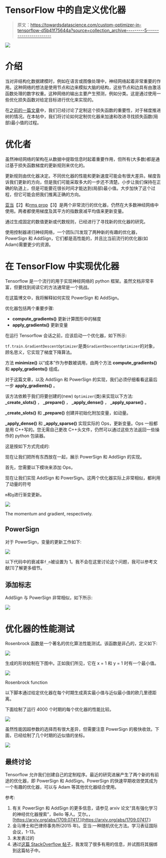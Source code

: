 # TensorFlow 中的自定义优化器

> 原文：<https://towardsdatascience.com/custom-optimizer-in-tensorflow-d5b41f75644a?source=collection_archive---------5----------------------->

![](img/b022f68eceec4eb7f9f472f0e5cd919f.png)

# 介绍

当对非结构化数据建模时，例如在语言或图像处理中，神经网络起着非常重要的作用。这种网络的想法是使用节点和边来模拟大脑的结构，这些节点和边具有由激活函数处理的数字权重。这种网络的输出主要产生预测，例如分类。这是通过使用一些优化损失函数对给定目标进行优化来实现的。

在[之前的一篇文章](https://www.bigdatarepublic.nl/regression-prediction-intervals-with-xgboost/)中，我们已经讨论了定制这个损失函数的重要性，对于梯度推进树的情况。在本帖中，我们将讨论如何定制优化器来加速和改进寻找损失函数(局部)最小值的过程。

# 优化者

虽然神经网络的架构在从数据中提取信息时起着重要作用，但所有(大多数)都是通过基于损失函数梯度的更新规则来优化的。

更新规则由优化器决定。不同优化器的性能和更新速度可能会有很大差异。梯度告诉我们更新的方向，但是我们可能采取多大的一步还不清楚。小步让我们保持在正确的轨道上，但是可能要花很长时间才能达到(局部)最小值。大步加快了这个过程，但它可能会把我们推离正确的方向。

[亚当](http://ruder.io/optimizing-gradient-descent/index.html#adam)【2】和[rms prop](http://ruder.io/optimizing-gradient-descent/index.html#rmsprop)【3】是两个非常流行的优化器，仍然在大多数神经网络中使用。两者都使用梯度及其平方的指数衰减平均值来更新变量。

通过生成固定的数值更新或代数规则，已经进行了寻找新的优化器的研究。

使用控制器递归神经网络，一个团队[1]发现了两种新的有趣的优化器，PowerSign 和 AddSign，它们都是高性能的，并且比当前流行的优化器(如 Adam)需要更少的资源。

# 在 TensorFlow 中实现优化器

Tensorflow 是一个流行的用于实现神经网络的 python 框架。虽然文档非常丰富，但要找到阅读它的方法通常是一个挑战。

在这篇博文中，我将解释如何实现 PowerSign 和 AddSign。

优化器包括两个重要步骤:

*   **compute_gradients()** 更新计算图形中的梯度
*   **apply_gradients()** 更新变量

在运行 Tensorflow 会话之前，应该启动一个优化器，如下所示:

`tf.train.GradientDescentOptimizer`是类`GradientDescentOptimizer`的对象，顾名思义，它实现了梯度下降算法。

方法 **minimize()** 以“成本”作为参数被调用，由两个方法 **compute_gradients()** 和 **apply_gradients()** 组成。

对于这篇文章，以及 AddSign 和 PowerSign 的实现，我们必须仔细看看这最后一步 **apply_gradients()** 。

该方法依赖于我们将要创建的(new) `Optimizer`(类)来实现以下方法: **_create_slots()** ， **_prepare()** ， **_apply_dense()** ， **_apply_sparse()** 。

**_create_slots()** 和 **_prepare()** 创建并初始化附加变量，如动量。

**_apply_dense()** 和 **_apply_sparse()** 实现实际的 Ops，更新变量。Ops 一般都是用 C++写的。您无需自己更改 C++头文件，仍然可以通过这些方法返回一些操作的 python 包装器。

这是按如下方式完成的:

现在让我们把所有东西放在一起，展示 PowerSign 和 AddSign 的实现。

首先，您需要以下模块来添加 Ops，

现在让我们实现 AddSign 和 PowerSign。这两个优化器实际上非常相似，都利用了动量的符号

`m`和`g`进行渐变更新。

![](img/f8bb045b7de3e4b040f20a0e9d015a3d.png)

The momentum and gradient, respectively.

## PowerSign

对于 PowerSign，变量的更新工作如下:

![](img/4730ce17d9b180949e98efed97b8b9d5.png)

以下代码中的衰减率`f_n`被设置为 1。我不会在这里讨论这个问题，我可以参考文献[1]了解更多细节。

## 添加标志

AddSign 与 PowerSign 非常相似，如下所示:

![](img/c0588b5eb8b35281ee0b01aa1a5dc4ca.png)

# 优化器的性能测试

Rosenbrock 函数是一个著名的优化算法性能测试。该函数是非凸的，定义如下:

![](img/b68f791864995048f16bfb8ab07c0c63.png)

生成的形状绘制在下图中。正如我们所见，它在 x = 1 和 y = 1 时有一个最小值。

![](img/b022f68eceec4eb7f9f472f0e5cd919f.png)

Rosenbrock function

以下脚本通过给定优化器在每个时期生成真实最小值与近似最小值的欧几里德距离。

下面绘制了运行 4000 个时期的每个优化器的性能比较。

![](img/f6e9e9526f6e89cfeea0f99bf4bd030b.png)

虽然性能因超参数的选择而有很大差异，但需要注意 PowerSign 的极快收敛。下面，已经绘制了几个时期的近似值的坐标。

![](img/4dc1187d1105eecb985eaac4d98628c3.png)

## 最终讨论

Tensorflow 允许我们创建自己的定制程序。最近的研究进展产生了两个新的有前途的优化器，即 PowerSign 和 AddSign。PowerSign 的快速早期收敛使其成为一个有趣的优化器，可以与 Adam 等其他优化器结合使用。

参考:

1.  有关 PowerSign 和 AddSign 的更多信息，请参见 arxiv 论文“具有强化学习的神经优化器搜索”，Bello 等人。艾尔。，[https://arxiv.org/abs/1709.07417.](https://arxiv.org/abs/1709.07417.)
2.  金马博士和巴律师事务所(2015 年)。亚当:一种随机优化方法。学习表征国际会议，1-13。
3.  未发表过的
4.  通过[这篇 StackOverflow 帖子](https://stackoverflow.com/questions/38431054/how-to-create-an-optimizer-in-tensorflow)，我发现了很多有用的信息，并试图将其捆绑到这篇帖子中。
